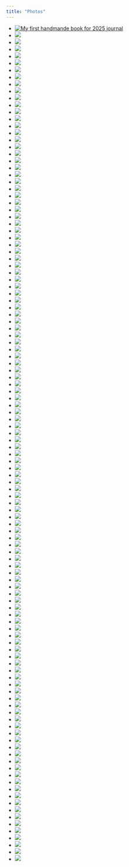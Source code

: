 ```yaml
---
title: "Photos"
---
```


- [![My first handmande book for 2025 journal](/photos/resized_IMG_20241225_134545.jpg)](/post/2025-handmade-book-for-journaling)
- ![](/photos/resized_IMG_20241225_134512.jpg)
- ![](/photos/resized_IMG_20241225_114642.jpg)
- ![](/photos/resized_IMG_20241213_182548.jpg)
- ![](/photos/resized_IMG_20241129_084004.jpg)
- ![](/photos/resized_IMG_20241106_143708.jpg)
- ![](/photos/resized_IMG_20241104_085451.jpg)
- ![](/photos/resized_IMG_20241031_064929.jpg)
- ![](/photos/resized_IMG_20241027_183505.jpg)
- ![](/photos/IMG_20241026_141654~2.jpg)
- ![](/photos/IMG-20241001-WA0003.jpg)
- ![](/photos/IMG_20240930_225353.jpg)
- ![](/photos/resized_IMG_20240930_090124.jpg)
- ![](/photos/resized_IMG_20240928_105902.jpg)
- ![](/photos/resized_IMG_20240910_073912.jpg)
- ![](/photos/resized_IMG_20240906_173037.jpg)
- ![](/photos/IMG-20240827-WA0012.jpg)
- ![](/photos/resized_IMG_20240827_111924.jpg)
- ![](/photos/resized_IMG_20240827_111759.jpg)
- ![](/photos/resized_IMG_20240827_105319.jpg)
- ![](/photos/resized_IMG_20240822_092007.jpg)
- ![](/photos/IMG_20240813_101612.jpg)
- ![](/photos/resized_IMG_20240726_094218.jpg)
- ![](/photos/resized_IMG_20240723_053738.jpg)
- ![](/photos/resized_IMG_20240723_052457.jpg)
- ![](/photos/IMG_20240721_055651.jpg)
- ![](/photos/IMG_20240719_085228.jpg)
- ![](/photos/resized_IMG_20240709_180434.jpg)
- ![](/photos/resized_IMG_20240708_191113.jpg)
- ![](/photos/resized_IMG_20240626_133143.jpg)
- ![](/photos/resized_IMG_20240625_065646_1CS.jpg)
- ![](/photos/resized_IMG_20240605_095257.jpg)
- ![](/photos/resized_IMG_20240601_160252.jpg)
- ![](/photos/resized_IMG_20240601_160247.jpg)
- ![](/photos/resized_IMG_20240530_125311.jpg)
- ![](/photos/resized_IMG_20240526_083653.jpg)
- ![](/photos/resized_IMG_20240525_204433.jpg)
- ![](/photos/resized_IMG_20240521_212722.jpg)
- ![](/photos/resized_IMG_20240520_080526.jpg)
- ![](/photos/IMG_20240507_121646.jpg)
- ![](/photos/resized_IMG_20240507_094728.jpg)
- ![](/photos/resized_IMG_20240507_085125.jpg)
- ![](/photos/IMG_20240506_173543.jpg)
- ![](/photos/IMG_20240505_173749.jpg)
- ![](/photos/resized_IMG_20240505_173749-EFFECTS.jpg)
- ![](/photos/resized_IMG_20240505_173742.jpg)
- ![](/photos/IMG-20240503-WA0021.jpg)
- ![](/photos/IMG_20240503_090851.jpg)
- ![](/photos/IMG_20240417_131834.jpg)
- ![](/photos/IMG_20240401_074304.jpg)
- ![](/photos/resized_IMG_20240224_105342.jpg)
- ![](/photos/resized_IMG_20240222_180918.jpg)
- ![](/photos/IMG_20240213_181125.jpg)
- ![](/photos/IMG_20240213_181114.jpg)
- ![](/photos/resized_IMG_20240213_161537.jpg)
- ![](/photos/IMG_20240210_182034.jpg)
- ![](/photos/resized_IMG_20240210_103319.jpg)
- ![](/photos/resized_IMG_20240206_160034.jpg)
- ![](/photos/resized_IMG_20240205_211118.jpg)
- ![](/photos/IMG_20240205_185508.jpg)
- ![](/photos/resized_IMG_20240203_121541.jpg)
- ![](/photos/resized_IMG_20240125_110124.jpg)
- ![](/photos/resized_IMG_20240106_112617.jpg)
- ![](/photos/resized_IMG_20231231_195604.jpg)
- ![](/photos/IMG_20231216_133511.jpg)
- ![](/photos/resized_IMG_20231216_105859.jpg)
- ![](/photos/IMG_20231212_090959.jpg)
- ![](/photos/IMG_20231130_170437.jpg)
- ![](/photos/IMG_20231130_164855.jpg)
- ![](/photos/IMG_20231130_174341.jpg)
- ![](/photos/resized_IMG_20231119_141210.jpg)
- ![](/photos/IMG_20231009_165901.jpg)
- ![](/photos/resized_IMG_20230222_172432.jpg)
- ![](/photos/resized_IMG_20230222_151543.jpg)
- ![](/photos/IMG-20230222-WA0008.jpeg)
- ![](/photos/IMG-20221118-WA0004.jpg)
- ![](/photos/P_20200922_105655.jpg)
- ![](/photos/P_20200922_105519.jpg)
- ![](/photos/P_20200903_003541.jpg)
- ![](/photos/P_20200903_003504.jpg)
- ![](/photos/resized_P_20200828_093330.jpg)
- ![](/photos/resized_P_20200828_093204.jpg)
- ![](/photos/P_20200828_092448-01.jpeg)
- ![](/photos/resized_P_20200828_092327.jpg)
- ![](/photos/P_20200826_175825-02.jpeg)
- ![](/photos/P_20200826_174444-01.jpeg)
- ![](/photos/IMG-20200203-WA0001.jpg)
- ![](/photos/resized_P_20200202_122435.jpg)
- ![](/photos/IMG-20200202-WA0035.jpg)
- ![](/photos/resized_P_20200202_110643.jpg)
- ![](/photos/resized_P_20200202_094812.jpg)
- ![](/photos/resized_P_20200202_061846.jpg)
- ![](/photos/P_20200202_053631_LL.jpg)
- ![](/photos/resized_P_20200131_162459.jpg)
- ![](/photos/P_20200125_203103.jpg)
- ![](/photos/P_20200118_054625.jpg)
- ![](/photos/resized_P_20200112_133953.jpg)
- ![](/photos/P_20200111_081755.jpg)
- ![](/photos/P_20191218_180603_1.jpg)
- ![](/photos/P_20191218_180603.jpg)
- ![](/photos/P_20191218_180600.jpg)
- ![](/photos/P_20191218_180559_1.jpg)
- ![](/photos/P_20191218_180559.jpg)
- ![](/photos/P_20191218_180534_1.jpg)
- ![](/photos/P_20191218_180533_1.jpg)
- ![](/photos/P_20191218_180532.jpg)
- ![](/photos/P_20190411_101431.jpg)
- ![](/photos/resized_P_20180630_085455_p.jpg)
- ![](/photos/resized_P_20180629_080945_p.jpg)
- ![](/photos/resized_P_20180628_153531_p.jpg)
- ![](/photos/resized_P_20180627_113109.jpg)
- ![](/photos/resized_P_20180622_113808_p.jpg)
- ![](/photos/resized_P_20180616_094431_p.jpg)
- ![](/photos/resized_P_20180606_090158_p.jpg)
- ![](/photos/resized_P_20180605_111823.jpg)
- ![](/photos/resized_P_20180602_074940.jpg)
- ![](/photos/resized_P_20180602_074609.jpg)
- ![](/photos/P_20180523_165700.jpg)
- ![](/photos/PicsArt_04-04-04.50.41.jpg)
- ![](/photos/P_20170402_091220_HDR.jpg)